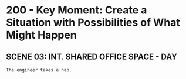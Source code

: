 # 200 - Key Moment: Create a Situation with Possibilities of What Might Happen

## SCENE 03: INT. SHARED OFFICE SPACE - DAY

```
The engineer takes a nap.
```
